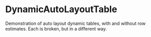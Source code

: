 # DynamicAutoLayoutTable
Demonstration of auto layout dynamic tables, with and without row estimates. Each is broken, but in a different way.
